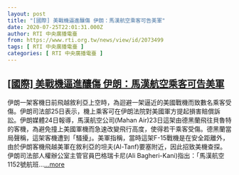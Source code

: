 ```yaml
---
layout: post
title: "[國際] 美戰機逼進釀傷 伊朗：馬漢航空乘客可告美軍"
date: 2020-07-25T22:01:31.000Z
author: RTI 中央廣播電臺
from: https://www.rti.org.tw/news/view/id/2073499
tags: [ RTI 中央廣播電臺 ]
categories: [ RTI 中央廣播電臺 ]
---
```

<!--1595714491000-->
[[國際] 美戰機逼進釀傷 伊朗：馬漢航空乘客可告美軍](https://www.rti.org.tw/news/view/id/2073499)
------

<div>
伊朗一架客機日前飛越敘利亞上空時，為迴避一架逼近的美國戰機而致數名乘客受傷。伊朗司法部25日表示，機上乘客可在伊朗法院對美國軍方提起損害賠償訴訟。伊朗媒體24日報導，馬漢航空公司(Mahan Air)23日這架由德黑蘭飛往貝魯特的客機，為避免撞上美國軍機而急速改變飛行高度，使得若干乘客受傷。德黑蘭當局聲稱，這架客機遭到「騷擾」。美軍指稱，當時這架F-15戰機是在安全距離外，由於伊朗客機飛越美軍在敘利亞的坦夫(Al-Tanf)要塞附近，因此招致美機查探。伊朗司法部人權辦公室主管官員巴格瑞卡尼(Ali Bagheri-Kani)指出：「馬漢航空1152號航班...<a target="_blank" href="https://www.rti.org.tw/news/view/id/2073499">...more</a>
</div>
